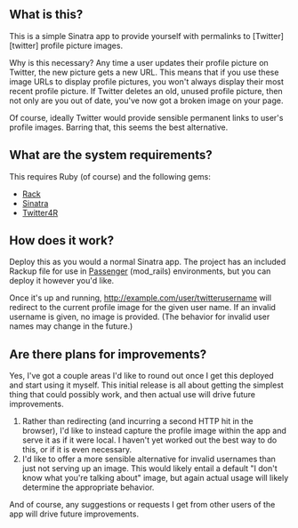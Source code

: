 ## What is this?

This is a simple Sinatra app to provide yourself with permalinks to [Twitter][twitter] profile picture images.

Why is this necessary? Any time a user updates their profile picture on Twitter, the new picture gets a new URL. This means that if you use these image URLs to display profile pictures, you won't always display their most recent profile picture. If Twitter deletes an old, unused profile picture, then not only are you out of date, you've now got a broken image on your page.

Of course, ideally Twitter would provide sensible permanent links to user's profile images. Barring that, this seems the best alternative.

## What are the system requirements?

This requires Ruby (of course) and the following gems:

* [Rack][rack]
* [Sinatra][sinatra]
* [Twitter4R][twitter4r]

## How does it work?

Deploy this as you would a normal Sinatra app. The project has an included Rackup file for use in [Passenger][passenger] (mod_rails) environments, but you can deploy it however you'd like.

Once it's up and running, http://example.com/user/twitterusername will redirect to the current profile image for the given user name. If an invalid username is given, no image is provided. (The behavior for invalid user names may change in the future.)

## Are there plans for improvements?

Yes, I've got a couple areas I'd like to round out once I get this deployed and start using it myself. This initial release is all about getting the simplest thing that could possibly work, and then actual use will drive future improvements.

1. Rather than redirecting (and incurring a second HTTP hit in the browser), I'd like to instead capture the profile image within the app and serve it as if it were local. I haven't yet worked out the best way to do this, or if it is even necessary.
2. I'd like to offer a more sensible alternative for invalid usernames than just not serving up an image. This would likely entail a default "I don't know what you're talking about" image, but again actual usage will likely determine the appropriate behavior.

And of course, any suggestions or requests I get from other users of the app will drive future improvements.

[passenger]:http://www.modrails.com/
[rack]:http://rack.rubyforge.org/
[sinatra]:http://www.sinatrarb.com/
[twitter4r]:http://twitter4r.rubyforge.org/

